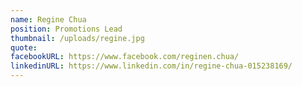 ```yaml
---
name: Regine Chua
position: Promotions Lead
thumbnail: /uploads/regine.jpg
quote:
facebookURL: https://www.facebook.com/reginen.chua/
linkedinURL: https://www.linkedin.com/in/regine-chua-015238169/
---
```

